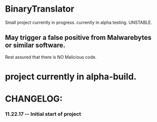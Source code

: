 # BinaryTranslator
Small project currently in progress. currently in alpha testing. UNSTABLE.

## May trigger a false positive from Malwarebytes or similar software. 
Rest assured that there is NO Malicious code.

# project currently in alpha-build. 
# CHANGELOG:

### 11.22.17 -- Initial start of project
